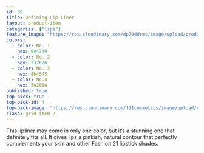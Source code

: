 ```yaml
---
id: 39
title: Defining Lip Liner
layout: product-item
categories: ["lips"]
feature_image: "https://res.cloudinary.com/dp79ddrmc/image/upload/products/definingLipLiner.jpg"
colors:
  - color: No. 1
    hex: 9e4749
  - color: No. 2
    hex: 732626
  - color: No. 3
    hex: 8b4545
  - color: No.4
    hex: 5e201e
published: true
top-pick: true
top-pick-id: 4
top-pick-image: "https://res.cloudinary.com/f21cosmetics/image/upload/v1487229555/tp-defining-lipliner2.jpg"
class: grid-item-2
---
```

This lipliner may come in only one color, but it’s a stunning one that definitely fits all. It gives lips a pinkish, natural contour that perfectly complements your skin and other Fashion 21 lipstick shades.
